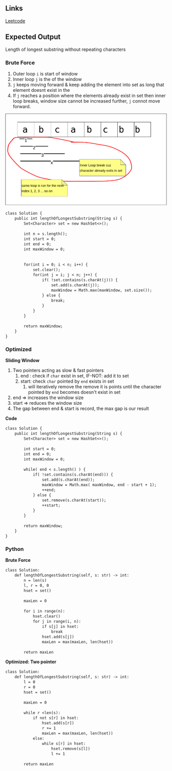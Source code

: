 ## Links
[Leetcode](https://leetcode.com/problems/longest-substring-without-repeating-characters)

## Expected Output
Length of longest substring without repeating characters

### Brute Force
1. Outer loop `i` is start of window
2. Inner loop `j` is the of the window
3. `j` keeps moving forward & keep adding the element into set as long that element doesnt exist in the
4. If `j` reaches a position where the elements already exist in set then inner loop breaks, window size cannot be increased further, `j` connot move forward.

![image](../../images/longest-non-repeating-substring-bruteforce.png)

```
class Solution {
    public int lengthOfLongestSubstring(String s) {
        Set<Character> set = new HashSet<>();

        int n = s.length();
        int start = 0;
        int end = 0;
        int maxWindow = 0;


        for(int i = 0; i < n; i++) {
            set.clear();
            for(int j = i; j < n; j++) {
                if( !set.contains(s.charAt(j))) {
                    set.add(s.charAt(j));
                    maxWindow = Math.max(maxWindow, set.size());
                } else {
                    break;
                }
            }
        }

        return maxWindow;
    }
}
```


### Optimized
**Sliding Window**
1. Two pointers acting as slow & fast pointers
   1. end : check if `char` exist in set, IF-NOT: add it to set
   2. start: check `char` pointed by `end` exists in set
      1. will iteratively remove the remove it is points until the character pointed by `end` becomes doesn't exist in set
2. end => increases the window size
3. start => reduces the window size
4. The gap between end & start is record, the max gap is our result

**Code**
```
class Solution {
    public int lengthOfLongestSubstring(String s) {
        Set<Character> set = new HashSet<>();

        int start = 0;
        int end = 0;
        int maxWindow = 0;

        while( end < s.length() ) {
            if( !set.contains(s.charAt(end))) {
                set.add(s.charAt(end));
                maxWindow = Math.max( maxWindow, end - start + 1);
                ++end;                
            } else {
                set.remove(s.charAt(start));
                ++start;
            }
        }
        
        return maxWindow;
    }
}
```

### Python
**Brute Force**
```
class Solution:
    def lengthOfLongestSubstring(self, s: str) -> int:
        n = len(s)
        l, r = 0, 0
        hset = set()

        maxLen = 0 

        for i in range(n):
            hset.clear()
            for j in range(i, n):
                if s[j] in hset:
                    break
                hset.add(s[j]) 
                maxLen = max(maxLen, len(hset))
        
        return maxLen
```

**Optimized: Two pointer**
```
class Solution:
    def lengthOfLongestSubstring(self, s: str) -> int:
        l = 0
        r = 0
        hset = set()

        maxLen = 0

        while r <len(s):
            if not s[r] in hset:
                hset.add(s[r])
                r += 1
                maxLen = max(maxLen, len(hset))
            else:
                while s[r] in hset:
                    hset.remove(s[l])
                    l += 1
        
        return maxLen
```